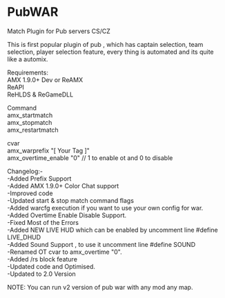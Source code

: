 # PubWAR
Match Plugin for Pub servers CS/CZ<br/>

This is first popular plugin of pub , which has captain selection, team selection, player selection feature, every thing is automated and its quite like a automix.<br/>

Requirements:<br/>
AMX 1.9.0+ Dev or ReAMX<br/>
ReAPI<br/>
ReHLDS & ReGameDLL<br/>

Command<br/>
amx_startmatch<br/>
amx_stopmatch<br/>
amx_restartmatch<br/>

cvar<br/>
amx_warprefix "[ Your Tag ]"<br/>
amx_overtime_enable "0" // 1 to enable ot and 0 to disable<br/>


Changelog:-<br/>
-Added Prefix Support<br/>
-Added AMX 1.9.0+ Color Chat support<br/>
-Improved code<br/>
-Updated start & stop match command flags<br/>
-Added warcfg execution if you want to use your own config for war.<br/>
-Added Overtime Enable Disable Support.<br/>
-Fixed Most of the Errors<br/>
-Added NEW LIVE HUD which can be enabled by uncomment line #define LIVE_DHUD<br/>
-Added Sound Support , to use it uncomment line #define SOUND<br/>
-Renamed OT cvar to amx_overtime "0".<br/>
-Added /rs block feature<br/>
-Updated code and Optimised.<br/>
-Updated to 2.0 Version<br/>

NOTE: You can run v2 version of pub war with any mod any map.<br/>
